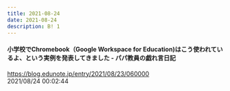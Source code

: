 ```yaml
---
title: 2021-08-24
date: 2021-08-24
description: B! 1
---
```


#### 小学校でChromebook（Google Workspace for Education)はこう使われているよ、という実例を発表してきました - パパ教員の戯れ言日記
https://blog.edunote.jp/entry/2021/08/23/060000<br>
2021/08/24 00:02:44<br>


